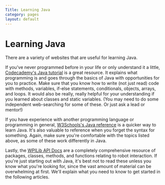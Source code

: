 ```yaml
---
Title: Learning Java
category: pages
layout: default
---
```

# Learning Java
There are a variety of websites that are useful for learning Java.

If you've never programmed before in your life or only understand it a little, [Codecademy's Java tutorial](https://www.codecademy.com/learn/learn-java) is a great resource. It explains what programming is and goes through the basics of Java with opportunities for you to practice. Make sure that you know how to write (not just read) code with methods, variables, if-else statements, conditionals, objects, arrays, and loops. It would also be really, really helpful for your understanding if you learned about classes and static variables. (You may need to do some independent web-searching for some of these. Or just ask a lead or mentor!)

If you have experience with another programming language or programming in general, [W3Schools's Java reference](https://www.w3schools.com/java/java_syntax.asp) is a quicker way to learn Java. It's also valuable to reference when you forget the syntax for something. Again, make sure you're comfortable with the topics listed above, as some of these work differently in Java.

Lastly, the [WPILib API Docs](https://first.wpi.edu/wpilib/allwpilib/docs/release/java/index.html) are a completely comprehensive resource of packages, classes, methods, and functions relating to robot interaction. If you're just starting out with Java, it's best not to read these unless you know what you're looking for, since the vast amount of material can be overwhelming at first. We'll explain what you need to know to get started in the following articles.